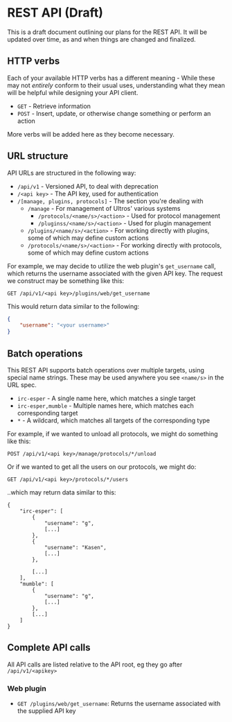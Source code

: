 REST API (Draft)
================

This is a draft document outlining our plans for the REST API. It will be
updated over time, as and when things are changed and finalized.

HTTP verbs
----------

Each of your available HTTP verbs has a different meaning - While these may
not *entirely* conform to their usual uses, understanding what they mean will
be helpful while designing your API client.

* `GET` - Retrieve information
* `POST` - Insert, update, or otherwise change something or perform an action

More verbs will be added here as they become necessary.

URL structure
-------------

API URLs are structured in the following way:

* `/api/v1` - Versioned API, to deal with deprecation
* `/<api key>` - The API key, used for authentication
* `/[manage, plugins, protocols]` - The section you're dealing with
    * `/manage` - For management of Ultros' various systems
        * `/protocols/<name/s>/<action>` - Used for protocol management
        * `/pluginss/<name/s>/<action>` - Used for plugin management
    * `/plugins/<name/s>/<action>` - For working directly with plugins, some of
      which may define custom actions
    * `/protocols/<name/s>/<action>` - For working directly with protocols, some
      of which may define custom actions

For example, we may decide to utilize the web plugin's `get_username` call,
which returns the username associated with the given API key. The request we
construct may be something like this:

`GET /api/v1/<api key>/plugins/web/get_username`

This would return data similar to the following:

```json
{
    "username": "<your username>"
}
```

Batch operations
----------------

This REST API supports batch operations over multiple targets, using special
name strings. These may be used anywhere you see `<name/s>` in the URL spec.

* `irc-esper` - A single name here, which matches a single target
* `irc-esper,mumble` - Multiple names here, which matches each corresponding target
* `*` - A wildcard, which matches all targets of the corresponding type

For example, if we wanted to unload all protocols, we might do something like this:

`POST /api/v1/<api key>/manage/protocols/*/unload`

Or if we wanted to get all the users on our protocols, we might do:

`GET /api/v1/<api key>/protocols/*/users`

..which may return data similar to this:

```
{
    "irc-esper": [
        {
            "username": "g",
            [...]
        },
        {
            "username": "Kasen",
            [...]
        },

        [...]
    ],
    "mumble": [
        {
            "username": "g",
            [...]
        },
        [...]
    ]
}
```

Complete API calls
------------------

All API calls are listed relative to the API root, eg they go after
`/api/v1/<apikey>`

### Web plugin

* `GET /plugins/web/get_username`: Returns the username associated with the supplied API key

